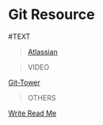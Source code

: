 # Git Resource

#TEXT

>[Atlassian](https://www.atlassian.com/git/)

>VIDEO

[Git-Tower](https://www.git-tower.com/learn/git/videos/#episodes)

>OTHERS

[Write Read Me](https://github.com/adam-p/markdown-here/wiki/Markdown-Cheatsheet#links)

